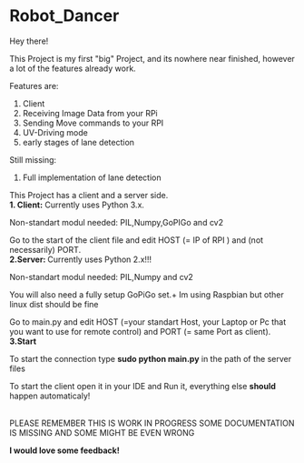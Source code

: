 # Robot_Dancer
Hey there!

This Project is my first "big" Project, and its nowhere near finished, however a lot of the features already work.

Features are:
1. Client
2. Receiving Image Data from your RPi
3. Sending Move commands to your RPI
4. UV-Driving mode
5. early stages of lane detection

Still missing:
1. Full implementation of lane detection

This Project has a client and a server side. 
<br />
<b>1. Client:</b>
Currently uses Python 3.x.

<p>Non-standart modul needed: PIL,Numpy,GoPIGo and cv2</p>
Go to the start of the client file and edit HOST (= IP of RPI ) and (not necessarily) PORT.
<br/>
<b>2.Server: </b>
Currently uses Python 2.x!!!

<p>Non-standart modul needed: PIL,Numpy and cv2 </p>
<p>You will also need a fully setup GoPiGo set.+ Im using Raspbian but other linux dist should be fine</p>
Go to main.py and edit HOST (=your standart Host, your Laptop or Pc that you want to use for remote control) and PORT (= same Port as client).
<br/>
<b>3.Start</b>
<p>To start the connection type <b>sudo python main.py</b> in the path of the server files</p>
<p>To start the client open it in your IDE and Run it, everything else <b>should</b> happen automaticaly!
<br/>

<br/>
<p> PLEASE REMEMBER THIS IS WORK IN PROGRESS SOME DOCUMENTATION IS MISSING AND SOME MIGHT BE EVEN WRONG<p>
<b>I would love some feedback!<b>
